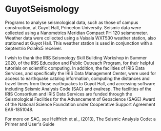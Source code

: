 # GuyotSeismology

Programs to analyse seismological data, such as those of campus construction, at Guyot Hall, Princeton University. Seismic data were collected using a Nanometrics Meridian Compact PH 120 seismometer. Weather data were collected using a Vaisala WXT530 weather station, also stationed at Guyot Hall. This weather station is used in conjunction with a Septentrio PolaRx5 receiver. 

I wish to thank the IRIS Seismology Skill Building Workshop in Summer 2020, of the IRIS Education and 
Public Outreach Program, for their helpful tutorials on scientific computing. In addition, the 
facilities of IRIS Data Services, and specifically the IRIS Data Management Center, were used for access to earthquake catalog information, computing the distances and travel times from those earthquakes to Guyot Hall, and accessing software including Seismic Analysis Code (SAC) and evalresp. The facilities of the IRIS Consortium and IRIS Data Services are funded through the Seismological Facilities for the Advancement of Geoscience (SAGE) Award of the National Science Foundation under Cooperative Support Agreement EAR-1851048. 

For more on SAC, see Helffrich et al., (2013), The Seismic Analysis Code: a Primer and User's Guide

